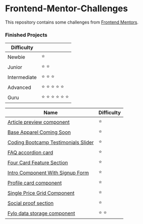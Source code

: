 # Frontend-Mentor-Challenges

This repository contains some challenges from [Frontend Mentors](https://www.frontendmentor.io/challenges). 

### Finished Projects

|Difficulty | |
|---|---|
| Newbie | :star: |
| Junior | :star: :star: |
| Intermediate | :star: :star: :star:  |
| Advanced | :star: :star: :star: :star: :star: |
| Guru | :star: :star: :star: :star: :star: :star: |

|Name|Difficulty|
|---|---|
|  [Article preview component](https://mesutcifci.github.io/Frontend-Mentor-Challenges/article-preview-component-master/index.html) | :star:   |
|  [Base Apparel Coming Soon](https://mesutcifci.github.io/Frontend-Mentor-Challenges/base-apparel-coming-soon-master/index.html) | :star:   |
|  [Coding Bootcamp Testimonials Slider](https://mesutcifci.github.io/Frontend-Mentor-Challenges/coding-bootcamp-testimonials-slider-master/index.html) | :star:   |
|  [FAQ accordion card](https://mesutcifci.github.io/Frontend-Mentor-Challenges/faq-accordion-card-main/index.html) | :star:  |
|  [Four Card Feature Section](https://mesutcifci.github.io/Frontend-Mentor-Challenges/four-card-feature-section-master/index.html) | :star:   |
|  [Intro Component With Signup Form](https://mesutcifci.github.io/Frontend-Mentor-Challenges/intro-component-with-signup-form-master/index.html) | :star:   |
|  [Profile card component](https://mesutcifci.github.io/Frontend-Mentor-Challenges/profile-card-component-main/index.html) |  :star: |
|  [Single Price Grid Component](https://mesutcifci.github.io/Frontend-Mentor-Challenges/single-price-grid-component-master/index.html) |    :star:  |
|  [Social proof section](https://mesutcifci.github.io/Frontend-Mentor-Challenges/social-proof-section-master/index.html) |    :star:  |
|  [Fylo data storage component](https://mesutcifci.github.io/Frontend-Mentor-Challenges/fylo-data-storage-component-master/index.html) | :star: :star:   |
